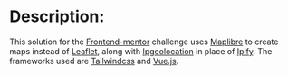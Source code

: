 
# Description:

This solution for the [Frontend-mentor](https://www.frontendmentor.io/challenges/ip-address-tracker-I8-0yYAH0) challenge uses [Maplibre](https://maplibre.org/) to create maps instead of [Leaflet](https://leafletjs.com/), along with [Ipgeolocation](https://ipgeolocation.io/) in place of [Ipify](https://www.ipify.org/). The frameworks used are [Tailwindcss](https://tailwindcss.com/) and [Vue.js](https://vuejs.org/).